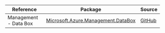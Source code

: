 | Reference | Package | Source |
|---|---|---|
|Management - Data Box|[Microsoft.Azure.Management.DataBox](https://www.nuget.org/packages/Microsoft.Azure.Management.DataBox)|[GitHub](https://github.com/Azure/azure-sdk-for-net/blob/main/)|
